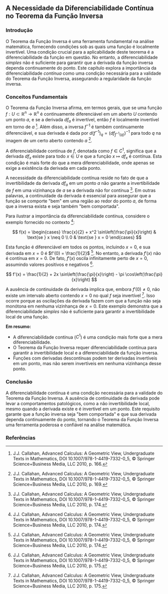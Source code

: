 ## A Necessidade da Diferenciabilidade Contínua no Teorema da Função Inversa

### Introdução
O Teorema da Função Inversa é uma ferramenta fundamental na análise matemática, fornecendo condições sob as quais uma função é localmente invertível. Uma condição crucial para a aplicabilidade deste teorema é a diferenciabilidade da função em questão. No entanto, a diferenciabilidade *simples* não é suficiente para garantir que a derivada da função inversa dependa continuamente do ponto. Este capítulo explora a importância da diferenciabilidade *contínua* como uma condição necessária para a validade do Teorema da Função Inversa, assegurando a regularidade da função inversa.

### Conceitos Fundamentais

O Teorema da Função Inversa afirma, em termos gerais, que se uma função $f: U \subset \mathbb{R}^n \rightarrow \mathbb{R}^n$ é continuamente diferenciável em um aberto $U$ contendo um ponto $a$, e se a derivada $df_a$ é invertível, então $f$ é localmente invertível em torno de $a$ [^166]. Além disso, a inversa $f^{-1}$ é também continuamente diferenciável, e sua derivada é dada por $d(f^{-1})_q = (df_{f^{-1}(q)})^{-1}$ para todo $q$ na imagem de um certo aberto contendo $a$ [^169].

A diferenciabilidade contínua de $f$, denotada como $f \in C^1$, significa que a derivada $df_x$ existe para todo $x \in U$ e que a função $x \mapsto df_x$ é contínua. Esta condição é mais forte do que a mera diferenciabilidade, onde apenas se exige a existência da derivada em cada ponto.

A necessidade da diferenciabilidade contínua reside no fato de que a invertibilidade da derivada $df_a$ em um ponto $a$ não garante a invertibilidade de $f$ em uma vizinhança de $a$ se a derivada não for contínua [^174]. Em outras palavras, a continuidade da derivada é essencial para assegurar que a função se comporte "bem" em uma região ao redor do ponto $a$, de forma que a inversa exista e seja também "bem comportada".

Para ilustrar a importância da diferenciabilidade contínua, considere o exemplo fornecido no contexto [^174]:

$$
f(x) = \begin{cases}
\frac{x}{2} + x^2 \sin\left(\frac{\pi}{x}\right) & \text{se } x \neq 0 \\
0 & \text{se } x = 0
\end{cases}
$$

Esta função é diferenciável em todos os pontos, incluindo $x = 0$, e sua derivada em $x = 0$ é $f'(0) = \frac{1}{2}$ [^174]. No entanto, a derivada $f'(x)$ não é contínua em $x = 0$. De fato, $f'(x)$ oscila infinitamente perto de $x = 0$, assumindo valores positivos e negativos [^175].

$$
f'(x) = \frac{1}{2} + 2x \sin\left(\frac{\pi}{x}\right) - \pi \cos\left(\frac{\pi}{x}\right)
$$

A ausência de continuidade da derivada implica que, embora $f'(0) \neq 0$, não existe um intervalo aberto contendo $x = 0$ no qual $f$ seja invertível [^175]. Isso ocorre porque as oscilações da derivada fazem com que a função não seja monótona em nenhuma vizinhança de $x = 0$. Este exemplo demonstra que a diferenciabilidade *simples* não é suficiente para garantir a invertibilidade local de uma função.

**Em resumo:**
*   A diferenciabilidade contínua ($C^1$) é uma condição mais forte que a mera diferenciabilidade.
*   O Teorema da Função Inversa requer diferenciabilidade contínua para garantir a invertibilidade local e a diferenciabilidade da função inversa.
*   Funções com derivadas descontínuas podem ter derivadas invertíveis em um ponto, mas não serem invertíveis em nenhuma vizinhança desse ponto.

### Conclusão

A diferenciabilidade contínua é uma condição necessária para a validade do Teorema da Função Inversa. A ausência de continuidade da derivada pode levar a comportamentos patológicos, como a não invertibilidade local, mesmo quando a derivada existe e é invertível em um ponto. Este requisito garante que a função inversa seja "bem comportada" e que sua derivada dependa continuamente do ponto, tornando o Teorema da Função Inversa uma ferramenta poderosa e confiável na análise matemática.

### Referências
[^166]: J.J. Callahan, Advanced Calculus: A Geometric View, Undergraduate Texts in Mathematics, DOI 10.1007/978-1-4419-7332-0_5, © Springer Science+Business Media, LLC 2010, p. 166.
[^169]: J.J. Callahan, Advanced Calculus: A Geometric View, Undergraduate Texts in Mathematics, DOI 10.1007/978-1-4419-7332-0_5, © Springer Science+Business Media, LLC 2010, p. 169.
[^174]: J.J. Callahan, Advanced Calculus: A Geometric View, Undergraduate Texts in Mathematics, DOI 10.1007/978-1-4419-7332-0_5, © Springer Science+Business Media, LLC 2010, p. 174.
[^175]: J.J. Callahan, Advanced Calculus: A Geometric View, Undergraduate Texts in Mathematics, DOI 10.1007/978-1-4419-7332-0_5, © Springer Science+Business Media, LLC 2010, p. 175.
<!-- END -->